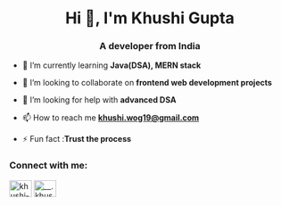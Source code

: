 <h1 align="center">Hi 👋, I'm Khushi Gupta</h1>
<h3 align="center">A developer from India</h3>

- 🌱 I’m currently learning **Java(DSA), MERN stack**

- 👯 I’m looking to collaborate on **frontend web development projects**

- 🤝 I’m looking for help with **advanced DSA**

- 📫 How to reach me **khushi.wog19@gmail.com**

- ⚡ Fun fact :**Trust the process**

<h3 align="left">Connect with me:</h3>
<p align="left">
<a href="https://linkedin.com/in/khushi-gupta-8b6308247" target="blank"><img align="center" src="https://raw.githubusercontent.com/rahuldkjain/github-profile-readme-generator/master/src/images/icons/Social/linked-in-alt.svg" alt="khushi-gupta-8b6308247" height="30" width="40" /></a>
<a href="https://instagram.com/__.khushi.19" target="blank"><img align="center" src="https://raw.githubusercontent.com/rahuldkjain/github-profile-readme-generator/master/src/images/icons/Social/instagram.svg" alt="__.khushi.19" height="30" width="40" /></a>
</p>
